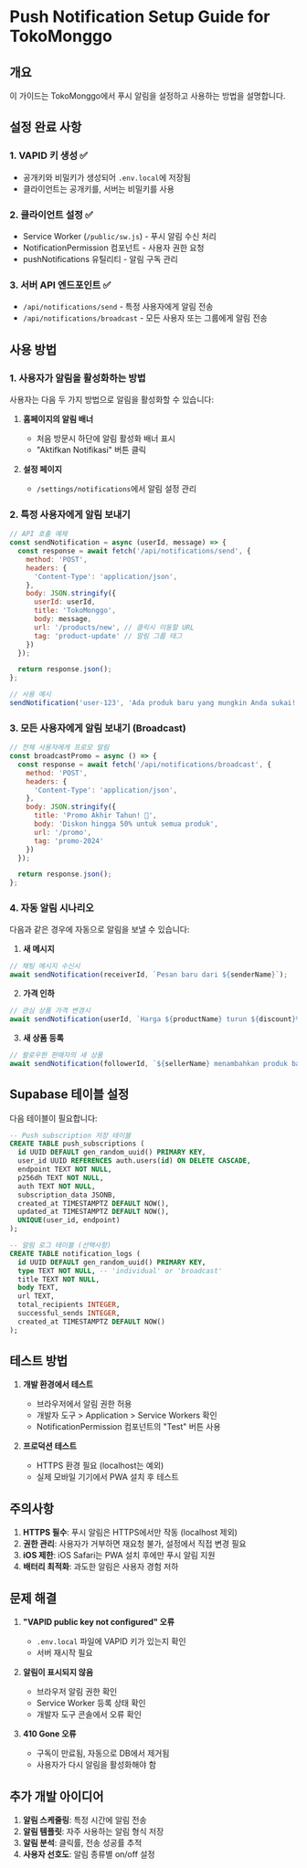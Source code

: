 # Push Notification Setup Guide for TokoMonggo

## 개요
이 가이드는 TokoMonggo에서 푸시 알림을 설정하고 사용하는 방법을 설명합니다.

## 설정 완료 사항

### 1. VAPID 키 생성 ✅
- 공개키와 비밀키가 생성되어 `.env.local`에 저장됨
- 클라이언트는 공개키를, 서버는 비밀키를 사용

### 2. 클라이언트 설정 ✅
- Service Worker (`/public/sw.js`) - 푸시 알림 수신 처리
- NotificationPermission 컴포넌트 - 사용자 권한 요청
- pushNotifications 유틸리티 - 알림 구독 관리

### 3. 서버 API 엔드포인트 ✅
- `/api/notifications/send` - 특정 사용자에게 알림 전송
- `/api/notifications/broadcast` - 모든 사용자 또는 그룹에게 알림 전송

## 사용 방법

### 1. 사용자가 알림을 활성화하는 방법
사용자는 다음 두 가지 방법으로 알림을 활성화할 수 있습니다:

1. **홈페이지의 알림 배너**
   - 처음 방문시 하단에 알림 활성화 배너 표시
   - "Aktifkan Notifikasi" 버튼 클릭

2. **설정 페이지**
   - `/settings/notifications`에서 알림 설정 관리

### 2. 특정 사용자에게 알림 보내기

```javascript
// API 호출 예제
const sendNotification = async (userId, message) => {
  const response = await fetch('/api/notifications/send', {
    method: 'POST',
    headers: {
      'Content-Type': 'application/json',
    },
    body: JSON.stringify({
      userId: userId,
      title: 'TokoMonggo',
      body: message,
      url: '/products/new', // 클릭시 이동할 URL
      tag: 'product-update' // 알림 그룹 태그
    })
  });

  return response.json();
};

// 사용 예시
sendNotification('user-123', 'Ada produk baru yang mungkin Anda sukai!');
```

### 3. 모든 사용자에게 알림 보내기 (Broadcast)

```javascript
// 전체 사용자에게 프로모 알림
const broadcastPromo = async () => {
  const response = await fetch('/api/notifications/broadcast', {
    method: 'POST',
    headers: {
      'Content-Type': 'application/json',
    },
    body: JSON.stringify({
      title: 'Promo Akhir Tahun! 🎉',
      body: 'Diskon hingga 50% untuk semua produk',
      url: '/promo',
      tag: 'promo-2024'
    })
  });

  return response.json();
};
```

### 4. 자동 알림 시나리오

다음과 같은 경우에 자동으로 알림을 보낼 수 있습니다:

1. **새 메시지**
```javascript
// 채팅 메시지 수신시
await sendNotification(receiverId, `Pesan baru dari ${senderName}`);
```

2. **가격 인하**
```javascript
// 관심 상품 가격 변경시
await sendNotification(userId, `Harga ${productName} turun ${discount}%!`);
```

3. **새 상품 등록**
```javascript
// 팔로우한 판매자의 새 상품
await sendNotification(followerId, `${sellerName} menambahkan produk baru`);
```

## Supabase 테이블 설정

다음 테이블이 필요합니다:

```sql
-- Push subscription 저장 테이블
CREATE TABLE push_subscriptions (
  id UUID DEFAULT gen_random_uuid() PRIMARY KEY,
  user_id UUID REFERENCES auth.users(id) ON DELETE CASCADE,
  endpoint TEXT NOT NULL,
  p256dh TEXT NOT NULL,
  auth TEXT NOT NULL,
  subscription_data JSONB,
  created_at TIMESTAMPTZ DEFAULT NOW(),
  updated_at TIMESTAMPTZ DEFAULT NOW(),
  UNIQUE(user_id, endpoint)
);

-- 알림 로그 테이블 (선택사항)
CREATE TABLE notification_logs (
  id UUID DEFAULT gen_random_uuid() PRIMARY KEY,
  type TEXT NOT NULL, -- 'individual' or 'broadcast'
  title TEXT NOT NULL,
  body TEXT,
  url TEXT,
  total_recipients INTEGER,
  successful_sends INTEGER,
  created_at TIMESTAMPTZ DEFAULT NOW()
);
```

## 테스트 방법

1. **개발 환경에서 테스트**
   - 브라우저에서 알림 권한 허용
   - 개발자 도구 > Application > Service Workers 확인
   - NotificationPermission 컴포넌트의 "Test" 버튼 사용

2. **프로덕션 테스트**
   - HTTPS 환경 필요 (localhost는 예외)
   - 실제 모바일 기기에서 PWA 설치 후 테스트

## 주의사항

1. **HTTPS 필수**: 푸시 알림은 HTTPS에서만 작동 (localhost 제외)
2. **권한 관리**: 사용자가 거부하면 재요청 불가, 설정에서 직접 변경 필요
3. **iOS 제한**: iOS Safari는 PWA 설치 후에만 푸시 알림 지원
4. **배터리 최적화**: 과도한 알림은 사용자 경험 저하

## 문제 해결

1. **"VAPID public key not configured" 오류**
   - `.env.local` 파일에 VAPID 키가 있는지 확인
   - 서버 재시작 필요

2. **알림이 표시되지 않음**
   - 브라우저 알림 권한 확인
   - Service Worker 등록 상태 확인
   - 개발자 도구 콘솔에서 오류 확인

3. **410 Gone 오류**
   - 구독이 만료됨, 자동으로 DB에서 제거됨
   - 사용자가 다시 알림을 활성화해야 함

## 추가 개발 아이디어

1. **알림 스케줄링**: 특정 시간에 알림 전송
2. **알림 템플릿**: 자주 사용하는 알림 형식 저장
3. **알림 분석**: 클릭률, 전송 성공률 추적
4. **사용자 선호도**: 알림 종류별 on/off 설정
